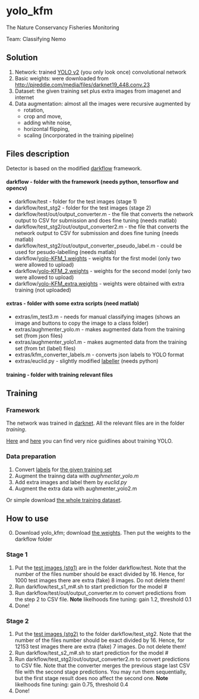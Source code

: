 # yolo_kfm
The Nature Conservancy Fisheries Monitoring

Team: Classifying Nemo

## Solution
1. Network: trained [YOLO v2](https://pjreddie.com/darknet/yolo/) (you only look once) convolutional network 
2. Basic weights: were downloaded from http://pjreddie.com/media/files/darknet19_448.conv.23
3. Dataset: the given training set plus extra images from imagenet and internet
4. Data augmentation: almost all the images were recursive augmented by 
	- rotation,
	- crop and move,
	- adding white noise,
	- horizontal flipping,
	- scaling (incorporated in the training pipeline)

## Files description
Detector is based on the modified [darkflow](https://github.com/thtrieu/darkflow) framework.
#### darkflow - folder with the framework (needs python, tensorflow and opencv)
- darkflow/test - folder for the test images (stage 1)
- darkflow/test_stg2 - folder for the test images (stage 2)
- darkflow/test/out/output_converter.m - the file that converts the network output to CSV for submission and does fine tuning (needs matlab)
- darkflow/test_stg2/out/output_converter2.m - the file that converts the network output to CSV for submission and does fine tuning (needs matlab)
- darkflow/test_stg2/out/output_converter_pseudo_label.m - could be used for pesudo-labelling (needs matlab)
- darkflow/[yolo-KFM_1.weights](https://drive.google.com/drive/folders/0BwYTO3UZXciuYWUtQ1FvUzc5MWM?usp=sharing) - weights for the first model (only two were allowed to upload)
- darkflow/[yolo-KFM_2.weights](https://drive.google.com/drive/folders/0BwYTO3UZXciuYWUtQ1FvUzc5MWM?usp=sharing) - weights for the second model (only two were allowed to upload)
- darkflow/[yolo-KFM_extra.weights](https://drive.google.com/drive/folders/0BwYTO3UZXciuYWUtQ1FvUzc5MWM?usp=sharing) - weights were obtained with extra training (not uploaded)
#### extras - folder with some extra scripts (need matlab)
- extras/im_test3.m - needs for manual classifying images (shows an image and buttons to copy the image to a class folder)
- extras/aughmenter_yolo.m - makes augmented data from the training set (from json files)
- extras/aughmenter_yolo1.m - makes augmented data from the training set (from txt (label) files)
- extras/kfm_converter_labels.m - converts json labels to YOLO format
- extras/euclid.py - slightly modified [labeller](https://github.com/prabindh/euclid) (needs python)
#### training - folder with training relevant files

## Training
### Framework
The network was trained in [darknet](https://github.com/prabindh/darknet). All the relevant files are in the folder _training_.

[Here](https://github.com/prabindh/darknet) and [here](https://github.com/AlexeyAB/darknet) you can find very nice guidlines about training YOLO.
### Data preparation
1) Convert [labels](https://github.com/autoliuweijie/Kaggle/tree/master/NCFM/datasets) for [the given training set](https://www.kaggle.com/c/the-nature-conservancy-fisheries-monitoring/download/train.zip)
2) Augment the trainng data with _aughmenter_yolo.m_
3) Add extra images and label them by _euclid.py_
4) Augment the extra data with aughmenter_yolo2.m 

Or simple download [the whole training dataset](https://drive.google.com/drive/folders/0BwYTO3UZXciuYWUtQ1FvUzc5MWM?usp=sharing).

## How to use
0) Download yolo_kfm; download [the weights](https://drive.google.com/drive/folders/0BwYTO3UZXciuYWUtQ1FvUzc5MWM?usp=sharing). Then put the weights to the darkflow folder

### Stage 1
1) Put the [test images (stg1)](https://www.kaggle.com/c/the-nature-conservancy-fisheries-monitoring/download/test_stg1.zip) are in the folder darkflow/test. 
Note that the number of the files number should be exact divided by 16. Hence, for 1000 test images there are extra (fake) 8 images. Do not delete them!
2) Run darkflow/test_s1_m#.sh to start prediction for the model #
3) Run darkflow/test/out/output_converter.m to convert predictions from the step 2 to CSV file. **Note** likelhoods fine tuning: gain 1.2, threshold 0.1
4) Done!

### Stage 2
1) Put the [test images (stg2)](https://www.kaggle.com/c/the-nature-conservancy-fisheries-monitoring/download/test_stg2.7z) to the folder darkflow/test_stg2. 
Note that the number of the files number should be exact divided by 16. Hence, for 12153 test images there are extra (fake) 7 images. Do not delete them!
2) Run darkflow/test_s2_m#.sh to start prediction for the model #
3) Run darkflow/test_stg2/out/output_converter2.m to convert predictions to CSV file. Note that the converter merges the previous stage last CSV file with the second stage predictions. You may run them sequentially, but the first stage result does noo affect the second one. **Note** likelhoods fine tuning: gain 0.75, threshold 0.4
4) Done!

